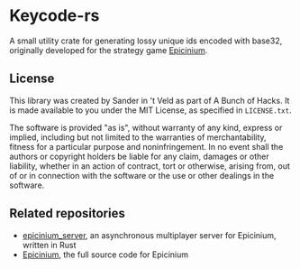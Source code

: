 # Keycode-rs

A small utility crate for generating lossy unique ids encoded with base32,
originally developed for the strategy game [Epicinium](https://epicinium.nl).

## License

This library was created by Sander in 't Veld as part of A Bunch of Hacks.
It is made available to you under the MIT License,
as specified in `LICENSE.txt`.

The software is provided "as is", without warranty of any kind, express or implied, including but not limited to the warranties of merchantability, fitness for a particular purpose and noninfringement. In no event shall the authors or copyright holders be liable for any claim, damages or other liability, whether in an action of contract, tort or otherwise, arising from, out of or in connection with the software or the use or other dealings in the software.

## Related repositories

*  [epicinium_server](https://github.com/abunchofhacks/Epicinium-server-rs), an asynchronous multiplayer server for Epicinium, written in Rust
*  [Epicinium](https://github.com/abunchofhacks/Epicinium), the full source code for Epicinium
